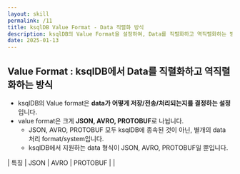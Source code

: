 ```yaml
---
layout: skill
permalink: /11
title: ksqlDB Value Format - Data 직렬화 방식
description: ksqlDB의 Value Format을 설정하여, Data를 직렬화하고 역직렬화하는 방식을 결정할 수 있습니다.
date: 2025-01-13
---
```



## Value Format : ksqlDB에서 Data를 직렬화하고 역직렬화하는 방식

- ksqlDB의 Value format은 **data가 어떻게 저장/전송/처리되는지를 결정하는 설정**입니다.
- value format은 크게 **JSON, AVRO, PROTOBUF**로 나뉩니다.
    - JSON, AVRO, PROTOBUF 모두 ksqlDB에 종속된 것이 아닌, 별개의 data 처리 format/system입니다.
    - ksqlDB에서 지원하는 data 형식이 JSON, AVRO, PROTOBUF일 뿐입니다.

| 특징 | JSON | AVRO | PROTOBUF |
| 